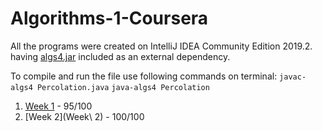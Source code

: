 # Algorithms-1-Coursera

All the programs were created on IntelliJ IDEA Community Edition 2019.2. having [algs4.jar](https://algs4.cs.princeton.edu/code/algs4.jar) included as an external dependency.

To compile and run the file use following commands on terminal:
`javac-algs4 Percolation.java`
`java-algs4 Percolation`

1. [Week 1](Week1) - 95/100
2. [Week 2](Week\ 2) - 100/100

